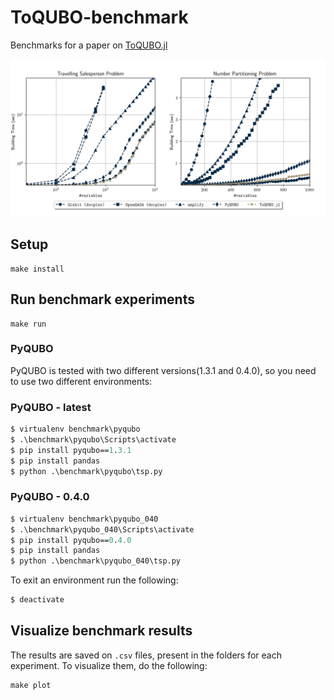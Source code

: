 # ToQUBO-benchmark

Benchmarks for a paper on [ToQUBO.jl](https://github.com/psrenergy/ToQUBO.jl)

<div align="center">
    <img src="./data/results.png" alt="Benchmark Results" width="700px">
</div>

## Setup
```
make install
```

## Run benchmark experiments

```
make run
```

### PyQUBO

PyQUBO is tested with two different versions(1.3.1 and 0.4.0), so you need to use two different environments:
### PyQUBO - latest
```ps
$ virtualenv benchmark\pyqubo
$ .\benchmark\pyqubo\Scripts\activate                 
$ pip install pyqubo==1.3.1
$ pip install pandas
$ python .\benchmark\pyqubo\tsp.py
``` 

### PyQUBO - 0.4.0
```ps
$ virtualenv benchmark\pyqubo_040
$ .\benchmark\pyqubo_040\Scripts\activate                 
$ pip install pyqubo==0.4.0
$ pip install pandas
$ python .\benchmark\pyqubo_040\tsp.py
``` 

To exit an environment run the following:
``` ps
$ deactivate
```

## Visualize benchmark results
The results are saved on `.csv` files, present in the folders for each experiment. To visualize them, do the following:
```
make plot
```
